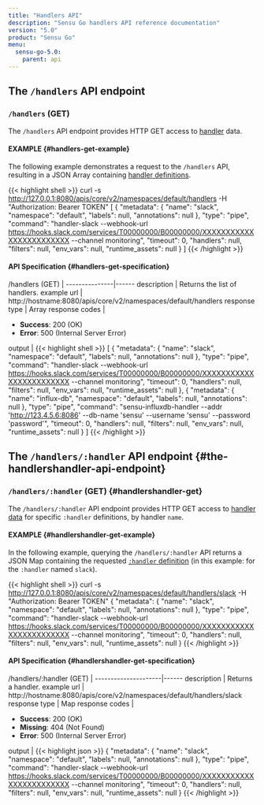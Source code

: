 ```yaml
---
title: "Handlers API"
description: "Sensu Go handlers API reference documentation"
version: "5.0"
product: "Sensu Go"
menu:
  sensu-go-5.0:
    parent: api
---
```


## The `/handlers` API endpoint

### `/handlers` (GET)

The `/handlers` API endpoint provides HTTP GET access to [handler][1] data.

#### EXAMPLE {#handlers-get-example}

The following example demonstrates a request to the `/handlers` API, resulting in
a JSON Array containing [handler definitions][1].

{{< highlight shell >}}
curl -s http://127.0.0.1:8080/apis/core/v2/namespaces/default/handlers -H "Authorization: Bearer TOKEN"
[
  {
    "metadata": {
      "name": "slack",
      "namespace": "default",
      "labels": null,
      "annotations": null
    },
    "type": "pipe",
    "command": "handler-slack --webhook-url https://hooks.slack.com/services/T00000000/B00000000/XXXXXXXXXXXXXXXXXXXXXXXX --channel monitoring",
    "timeout": 0,
    "handlers": null,
    "filters": null,
    "env_vars": null,
    "runtime_assets": null
  }
]
{{< /highlight >}}

#### API Specification {#handlers-get-specification}

/handlers (GET)  | 
---------------|------
description    | Returns the list of handlers.
example url    | http://hostname:8080/apis/core/v2/namespaces/default/handlers
response type  | Array
response codes | <ul><li>**Success**: 200 (OK)</li><li>**Error**: 500 (Internal Server Error)</li></ul>
output         | {{< highlight shell >}}
[
  {
    "metadata": {
      "name": "slack",
      "namespace": "default",
      "labels": null,
      "annotations": null
    },
    "type": "pipe",
    "command": "handler-slack --webhook-url https://hooks.slack.com/services/T00000000/B00000000/XXXXXXXXXXXXXXXXXXXXXXXX --channel monitoring",
    "timeout": 0,
    "handlers": null,
    "filters": null,
    "env_vars": null,
    "runtime_assets": null
  },
  {
    "metadata": {
      "name": "influx-db",
      "namespace": "default",
      "labels": null,
      "annotations": null
    },
    "type": "pipe",
    "command": "sensu-influxdb-handler --addr 'http://123.4.5.6:8086' --db-name 'sensu' --username 'sensu' --password 'password'",
    "timeout": 0,
    "handlers": null,
    "filters": null,
    "env_vars": null,
    "runtime_assets": null
  }
]
{{< /highlight >}}

## The `/handlers/:handler` API endpoint {#the-handlershandler-api-endpoint}

### `/handlers/:handler` (GET) {#handlershandler-get}

The `/handlers/:handler` API endpoint provides HTTP GET access to [handler data][1] for specific `:handler` definitions, by handler `name`.

#### EXAMPLE {#handlershandler-get-example}

In the following example, querying the `/handlers/:handler` API returns a JSON Map
containing the requested [`:handler` definition][1] (in this example: for the `:handler` named
`slack`).

{{< highlight shell >}}
curl -s http://127.0.0.1:8080/apis/core/v2/namespaces/default/handlers/slack -H "Authorization: Bearer TOKEN"
{
  "metadata": {
    "name": "slack",
    "namespace": "default",
    "labels": null,
    "annotations": null
  },
  "type": "pipe",
  "command": "handler-slack --webhook-url https://hooks.slack.com/services/T00000000/B00000000/XXXXXXXXXXXXXXXXXXXXXXXX --channel monitoring",
  "timeout": 0,
  "handlers": null,
  "filters": null,
  "env_vars": null,
  "runtime_assets": null
}
{{< /highlight >}}

#### API Specification {#handlershandler-get-specification}

/handlers/:handler (GET) | 
---------------------|------
description          | Returns a handler.
example url          | http://hostname:8080/apis/core/v2/namespaces/default/handlers/slack
response type        | Map
response codes       | <ul><li>**Success**: 200 (OK)</li><li> **Missing**: 404 (Not Found)</li><li>**Error**: 500 (Internal Server Error)</li></ul>
output               | {{< highlight json >}}
{
  "metadata": {
    "name": "slack",
    "namespace": "default",
    "labels": null,
    "annotations": null
  },
  "type": "pipe",
  "command": "handler-slack --webhook-url https://hooks.slack.com/services/T00000000/B00000000/XXXXXXXXXXXXXXXXXXXXXXXX --channel monitoring",
  "timeout": 0,
  "handlers": null,
  "filters": null,
  "env_vars": null,
  "runtime_assets": null
}
{{< /highlight >}}

[1]: ../../reference/handlers
